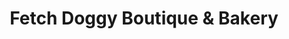 ---
title: "Fetch Doggy Boutique & Bakery"
url: /port-jefferson/fetch-doggy-boutique-und-bakery/
shop: Tiere
---